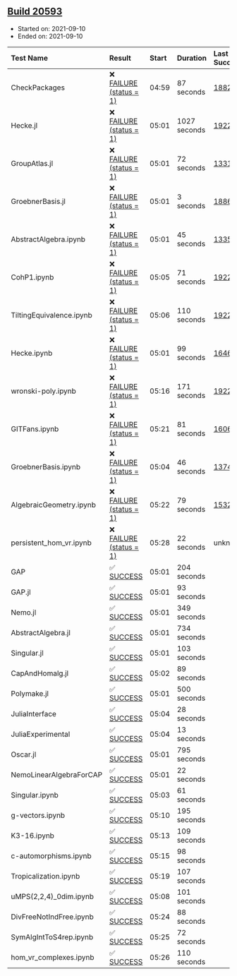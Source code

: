 ## [Build 20593](https://oscarci.mathematik.uni-kl.de/job/oscar/20593/)

* Started on: 2021-09-10
* Ended on: 2021-09-10

| Test Name    | Result | Start | Duration | Last Success | First Failure |
|:-------------|:-------|:------|:---------|:-------------|:--------------|
| CheckPackages | ❌ [FAILURE (status = 1)](https://oscarci.mathematik.uni-kl.de/job/oscar/20593/artifact/logs/build-20593/CheckPackages.log) | 04:59 | 87 seconds | [18822](https://oscarci.mathematik.uni-kl.de/job/oscar/18822/) | [18823](https://oscarci.mathematik.uni-kl.de/job/oscar/18823/) |
| Hecke.jl | ❌ [FAILURE (status = 1)](https://oscarci.mathematik.uni-kl.de/job/oscar/20593/artifact/logs/build-20593/Hecke.jl.log) | 05:01 | 1027 seconds | [19222](https://oscarci.mathematik.uni-kl.de/job/oscar/19222/) | [20152](https://oscarci.mathematik.uni-kl.de/job/oscar/20152/) |
| GroupAtlas.jl | ❌ [FAILURE (status = 1)](https://oscarci.mathematik.uni-kl.de/job/oscar/20593/artifact/logs/build-20593/GroupAtlas.jl.log) | 05:01 | 72 seconds | [13311](https://oscarci.mathematik.uni-kl.de/job/oscar/13311/) | [13312](https://oscarci.mathematik.uni-kl.de/job/oscar/13312/) |
| GroebnerBasis.jl | ❌ [FAILURE (status = 1)](https://oscarci.mathematik.uni-kl.de/job/oscar/20593/artifact/logs/build-20593/GroebnerBasis.jl.log) | 05:01 | 3 seconds | [18864](https://oscarci.mathematik.uni-kl.de/job/oscar/18864/) | [18865](https://oscarci.mathematik.uni-kl.de/job/oscar/18865/) |
| AbstractAlgebra.ipynb | ❌ [FAILURE (status = 1)](https://oscarci.mathematik.uni-kl.de/job/oscar/20593/artifact/logs/build-20593/AbstractAlgebra.ipynb.log) | 05:01 | 45 seconds | [13355](https://oscarci.mathematik.uni-kl.de/job/oscar/13355/) | [13356](https://oscarci.mathematik.uni-kl.de/job/oscar/13356/) |
| CohP1.ipynb | ❌ [FAILURE (status = 1)](https://oscarci.mathematik.uni-kl.de/job/oscar/20593/artifact/logs/build-20593/CohP1.ipynb.log) | 05:05 | 71 seconds | [19222](https://oscarci.mathematik.uni-kl.de/job/oscar/19222/) | [20152](https://oscarci.mathematik.uni-kl.de/job/oscar/20152/) |
| TiltingEquivalence.ipynb | ❌ [FAILURE (status = 1)](https://oscarci.mathematik.uni-kl.de/job/oscar/20593/artifact/logs/build-20593/TiltingEquivalence.ipynb.log) | 05:06 | 110 seconds | [19222](https://oscarci.mathematik.uni-kl.de/job/oscar/19222/) | [20152](https://oscarci.mathematik.uni-kl.de/job/oscar/20152/) |
| Hecke.ipynb | ❌ [FAILURE (status = 1)](https://oscarci.mathematik.uni-kl.de/job/oscar/20593/artifact/logs/build-20593/Hecke.ipynb.log) | 05:01 | 99 seconds | [16463](https://oscarci.mathematik.uni-kl.de/job/oscar/16463/) | [16464](https://oscarci.mathematik.uni-kl.de/job/oscar/16464/) |
| wronski-poly.ipynb | ❌ [FAILURE (status = 1)](https://oscarci.mathematik.uni-kl.de/job/oscar/20593/artifact/logs/build-20593/wronski-poly.ipynb.log) | 05:16 | 171 seconds | [19222](https://oscarci.mathematik.uni-kl.de/job/oscar/19222/) | [20152](https://oscarci.mathematik.uni-kl.de/job/oscar/20152/) |
| GITFans.ipynb | ❌ [FAILURE (status = 1)](https://oscarci.mathematik.uni-kl.de/job/oscar/20593/artifact/logs/build-20593/GITFans.ipynb.log) | 05:21 | 81 seconds | [16068](https://oscarci.mathematik.uni-kl.de/job/oscar/16068/) | [16069](https://oscarci.mathematik.uni-kl.de/job/oscar/16069/) |
| GroebnerBasis.ipynb | ❌ [FAILURE (status = 1)](https://oscarci.mathematik.uni-kl.de/job/oscar/20593/artifact/logs/build-20593/GroebnerBasis.ipynb.log) | 05:04 | 46 seconds | [13748](https://oscarci.mathematik.uni-kl.de/job/oscar/13748/) | [13749](https://oscarci.mathematik.uni-kl.de/job/oscar/13749/) |
| AlgebraicGeometry.ipynb | ❌ [FAILURE (status = 1)](https://oscarci.mathematik.uni-kl.de/job/oscar/20593/artifact/logs/build-20593/AlgebraicGeometry.ipynb.log) | 05:22 | 79 seconds | [15322](https://oscarci.mathematik.uni-kl.de/job/oscar/15322/) | [15323](https://oscarci.mathematik.uni-kl.de/job/oscar/15323/) |
| persistent_hom_vr.ipynb | ❌ [FAILURE (status = 1)](https://oscarci.mathematik.uni-kl.de/job/oscar/20593/artifact/logs/build-20593/persistent_hom_vr.ipynb.log) | 05:28 | 22 seconds | unknown | unknown |
| GAP | ✅ [SUCCESS](https://oscarci.mathematik.uni-kl.de/job/oscar/20593/artifact/logs/build-20593/GAP.log) | 05:01 | 204 seconds |  |  |
| GAP.jl | ✅ [SUCCESS](https://oscarci.mathematik.uni-kl.de/job/oscar/20593/artifact/logs/build-20593/GAP.jl.log) | 05:01 | 93 seconds |  |  |
| Nemo.jl | ✅ [SUCCESS](https://oscarci.mathematik.uni-kl.de/job/oscar/20593/artifact/logs/build-20593/Nemo.jl.log) | 05:01 | 349 seconds |  |  |
| AbstractAlgebra.jl | ✅ [SUCCESS](https://oscarci.mathematik.uni-kl.de/job/oscar/20593/artifact/logs/build-20593/AbstractAlgebra.jl.log) | 05:01 | 734 seconds |  |  |
| Singular.jl | ✅ [SUCCESS](https://oscarci.mathematik.uni-kl.de/job/oscar/20593/artifact/logs/build-20593/Singular.jl.log) | 05:01 | 103 seconds |  |  |
| CapAndHomalg.jl | ✅ [SUCCESS](https://oscarci.mathematik.uni-kl.de/job/oscar/20593/artifact/logs/build-20593/CapAndHomalg.jl.log) | 05:02 | 89 seconds |  |  |
| Polymake.jl | ✅ [SUCCESS](https://oscarci.mathematik.uni-kl.de/job/oscar/20593/artifact/logs/build-20593/Polymake.jl.log) | 05:01 | 500 seconds |  |  |
| JuliaInterface | ✅ [SUCCESS](https://oscarci.mathematik.uni-kl.de/job/oscar/20593/artifact/logs/build-20593/JuliaInterface.log) | 05:04 | 28 seconds |  |  |
| JuliaExperimental | ✅ [SUCCESS](https://oscarci.mathematik.uni-kl.de/job/oscar/20593/artifact/logs/build-20593/JuliaExperimental.log) | 05:04 | 13 seconds |  |  |
| Oscar.jl | ✅ [SUCCESS](https://oscarci.mathematik.uni-kl.de/job/oscar/20593/artifact/logs/build-20593/Oscar.jl.log) | 05:01 | 795 seconds |  |  |
| NemoLinearAlgebraForCAP | ✅ [SUCCESS](https://oscarci.mathematik.uni-kl.de/job/oscar/20593/artifact/logs/build-20593/NemoLinearAlgebraForCAP.log) | 05:01 | 22 seconds |  |  |
| Singular.ipynb | ✅ [SUCCESS](https://oscarci.mathematik.uni-kl.de/job/oscar/20593/artifact/logs/build-20593/Singular.ipynb.log) | 05:03 | 61 seconds |  |  |
| g-vectors.ipynb | ✅ [SUCCESS](https://oscarci.mathematik.uni-kl.de/job/oscar/20593/artifact/logs/build-20593/g-vectors.ipynb.log) | 05:10 | 195 seconds |  |  |
| K3-16.ipynb | ✅ [SUCCESS](https://oscarci.mathematik.uni-kl.de/job/oscar/20593/artifact/logs/build-20593/K3-16.ipynb.log) | 05:13 | 109 seconds |  |  |
| c-automorphisms.ipynb | ✅ [SUCCESS](https://oscarci.mathematik.uni-kl.de/job/oscar/20593/artifact/logs/build-20593/c-automorphisms.ipynb.log) | 05:15 | 98 seconds |  |  |
| Tropicalization.ipynb | ✅ [SUCCESS](https://oscarci.mathematik.uni-kl.de/job/oscar/20593/artifact/logs/build-20593/Tropicalization.ipynb.log) | 05:19 | 107 seconds |  |  |
| uMPS(2,2,4)_0dim.ipynb | ✅ [SUCCESS](https://oscarci.mathematik.uni-kl.de/job/oscar/20593/artifact/logs/build-20593/uMPS-2-2-4-_0dim.ipynb.log) | 05:08 | 101 seconds |  |  |
| DivFreeNotIndFree.ipynb | ✅ [SUCCESS](https://oscarci.mathematik.uni-kl.de/job/oscar/20593/artifact/logs/build-20593/DivFreeNotIndFree.ipynb.log) | 05:24 | 88 seconds |  |  |
| SymAlgIntToS4rep.ipynb | ✅ [SUCCESS](https://oscarci.mathematik.uni-kl.de/job/oscar/20593/artifact/logs/build-20593/SymAlgIntToS4rep.ipynb.log) | 05:25 | 72 seconds |  |  |
| hom_vr_complexes.ipynb | ✅ [SUCCESS](https://oscarci.mathematik.uni-kl.de/job/oscar/20593/artifact/logs/build-20593/hom_vr_complexes.ipynb.log) | 05:26 | 110 seconds |  |  |
